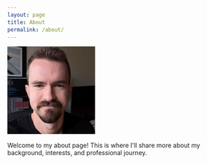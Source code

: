 ```yaml
---
layout: page
title: About
permalink: /about/
---
```

![Profile photo](/assets/profile.jpg)

Welcome to my about page!
This is where I'll share more about my background, interests, and professional journey.
